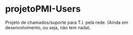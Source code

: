 # projetoPMI-Users
Projeto de chamados/suporte para T.I. pela rede. (Ainda em desenvolvimento, ou seja, não tem nada).
